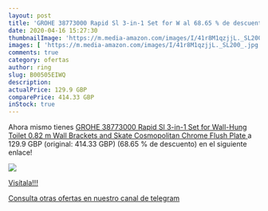 ```yaml
---
layout: post
title: 'GROHE 38773000 Rapid Sl 3-in-1 Set for W al 68.65 % de descuento'
date: 2020-04-16 15:27:30
thumbnailImage: 'https://m.media-amazon.com/images/I/41r8M1qzjjL._SL200_.jpg'
images: [ 'https://m.media-amazon.com/images/I/41r8M1qzjjL._SL200_.jpg' ]
comments: true
category: ofertas
author: ring
slug: B00505EIWQ
description:
actualPrice: 129.9 GBP
comparePrice: 414.33 GBP
inStock: true
---
```


Ahora mismo tienes [GROHE 38773000 Rapid Sl 3-in-1 Set for Wall-Hung Toilet  0.82 m  Wall Brackets and Skate Cosmopolitan Chrome Flush Plate ](https://www.amazon.com/dp/B00505EIWQ/?tag=redken08-20) a 129.9 GBP (original: 414.33 GBP) (68.65 %  de descuento) en el siguiente enlace!

[![](https://m.media-amazon.com/images/I/41r8M1qzjjL._SL200_.jpg)](https://www.amazon.com/dp/B00505EIWQ/?tag=redken08-20)

[Visítala!!!](https://www.amazon.com/dp/B00505EIWQ/?tag=redken08-20)

[Consulta otras ofertas en nuestro canal de telegram](https://t.me/s/ofertas25)
